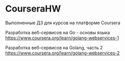 # CourseraHW

Выполненные ДЗ для курсов на платформе Coursera

Разработка веб-сервисов на Go - основы языка
https://www.coursera.org/learn/golang-webservices-1

Разработка веб-сервисов на Golang, часть 2
https://www.coursera.org/learn/golang-webservices-2
